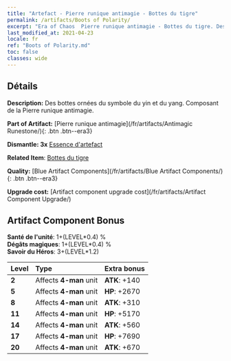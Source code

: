 ```yaml
---
title: "Artefact - Pierre runique antimagie - Bottes du tigre"
permalink: /artifacts/Boots of Polarity/
excerpt: "Era of Chaos  Pierre runique antimagie - Bottes du tigre. Des bottes ornées du symbole du yin et du yang. Composant de la Pierre runique antimagie."
last_modified_at: 2021-04-23
locale: fr
ref: "Boots of Polarity.md"
toc: false
classes: wide
---
```




## Détails

 **Description:** Des bottes ornées du symbole du yin et du yang. Composant de la Pierre runique antimagie.

 **Part of Artifact:** [Pierre runique antimagie](/fr/artifacts/Antimagic Runestone/){: .btn .btn--era3}

 **Dismantle: 3x** [Essence d'artefact](/ItemsFR/con_905/)

 **Related Item**: [Bottes du tigre](/ItemsFR/art_120/)

 **Quality:** [Blue Artifact Components](/fr/artifacts/Blue Artifact Components/){: .btn .btn--era3}

 **Upgrade cost:** [Artifact component upgrade cost](/fr/artifacts/Artifact Component Upgrade/)

## Artifact Component Bonus

  **Santé de l'unité**: 1+(LEVEL\*0.4) %<br/>**Dégâts magiques**: 1+(LEVEL\*0.4) %<br/>**Savoir du Héros**: 3+(LEVEL\*1.2)

  |  Level  | Type |    Extra bonus  | 
  |:--------|:-----|:----------------| 
  | **2** | Affects **4-man** unit | **ATK**: +140 | 
  | **5** | Affects **4-man** unit | **HP**: +2670 | 
  | **8** | Affects **4-man** unit | **ATK**: +310 | 
  | **11** | Affects **4-man** unit | **HP**: +5170 | 
  | **14** | Affects **4-man** unit | **ATK**: +560 | 
  | **17** | Affects **4-man** unit | **HP**: +7690 | 
  | **20** | Affects **4-man** unit | **ATK**: +670 | 
